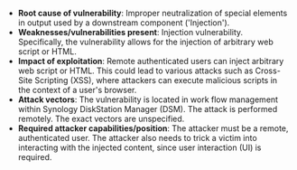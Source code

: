 - **Root cause of vulnerability**: Improper neutralization of special elements in output used by a downstream component ('Injection').
- **Weaknesses/vulnerabilities present**:  Injection vulnerability. Specifically, the vulnerability allows for the injection of arbitrary web script or HTML.
- **Impact of exploitation**: Remote authenticated users can inject arbitrary web script or HTML. This could lead to various attacks such as Cross-Site Scripting (XSS), where attackers can execute malicious scripts in the context of a user's browser.
- **Attack vectors**: The vulnerability is located in work flow management within Synology DiskStation Manager (DSM). The attack is performed remotely. The exact vectors are unspecified.
- **Required attacker capabilities/position**: The attacker must be a remote, authenticated user. The attacker also needs to trick a victim into interacting with the injected content, since user interaction (UI) is required.